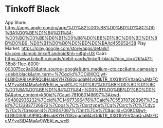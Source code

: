 # Tinkoff Black

App Store: https://apps.apple.com/ru/app/%D1%82%D0%B8%D0%BD%D1%8C%D0%BA%D0%BE%D1%84%D1%84-%D0%BC%D0%BE%D0%B1%D0%B8%D0%BB%D1%8C%D0%BD%D1%8B%D0%B9-%D0%B1%D0%B0%D0%BD%D0%BA/id455652438
Play Market: https://play.google.com/store/apps/details?id=com.idamob.tinkoff.android&hl=ru&gl=US
Сайт: https://www.tinkoff.ru/cards/debit-cards/tinkoff-black/?dco_ic=c2bfa47f-38b8-11ec-8000-000075cc9a08&utm_source=google&utm_medium=ctx.cpc&utm_campaign=debit.black&utm_term=%7Cgclid%7CCj0KCQjwt-6LBhDlARIsAIPRQcIHsabKYHZG8zqudaM4vOdkTR_XXG1hYEVXaaQnJMzFCcMYvuSiD4MaAv9WEALw_wcB%7C%D1%82%D0%B8%D0%BD%D1%8C%D0%BA%D0%BE%D1%84%D1%84+%D0%B1%D0%BB%D1%8D%D0%BA&utm_content=k50id%7Caud-781080148697%3Akwd-494802936232%7Ccid%7C14977396476%7Caid%7C553787283967%7Cgid%7C133837726972%7Cpos%7C%7Csrctype%7Cg%7Csrc%7C%7Cdvc%7Cc%7Cregionid%7C9047067%7Cmt%7Ce%7C&gclid=Cj0KCQjwt-6LBhDlARIsAIPRQcIHsabKYHZG8zqudaM4vOdkTR_XXG1hYEVXaaQnJMzFCcMYvuSiD4MaAv9WEALw_wcB